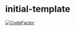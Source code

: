 # initial-template

[![CodeFactor](https://www.codefactor.io/repository/github/volkovnd/initial-template/badge)](https://www.codefactor.io/repository/github/volkovnd/initial-template)
